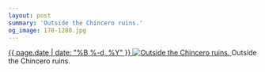 ```yaml
---
layout: post
summary: 'Outside the Chincero ruins.'
og_image: 178-1280.jpg
---
```


<p>
 <time>
  <a href="/178">
   {{ page.date | date: "%B %-d, %Y" }}
  </a>
 </time>
 <a href="/178">
  <img alt="Outside the Chincero ruins." data-taken="11/14/2013" sizes="(min-width: 700px) 50vw, calc(100vw - 2rem)" src="{{ site.assets_url }}/178-640.jpg" srcset="{{ site.assets_url }}/178-1280.jpg 1280w, {{ site.assets_url }}/178-960.jpg 960w, {{ site.assets_url }}/178-640.jpg 640w, {{ site.assets_url }}/178-320.jpg 320w"/>
 </a>
 <span>
  Outside the Chincero ruins.
 </span>
</p>
